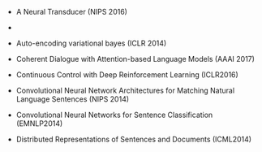 * A Neural Transducer (NIPS 2016)
-    
* Auto-encoding variational bayes (ICLR 2014)

* Coherent Dialogue with Attention-based Language Models (AAAI 2017)

* Continuous Control with Deep Reinforcement Learning (ICLR2016)

* Convolutional Neural Network Architectures for Matching Natural Language Sentences (NIPS 2014)

* Convolutional Neural Networks for Sentence Classification (EMNLP2014)

* Distributed Representations of Sentences and Documents (ICML2014)



